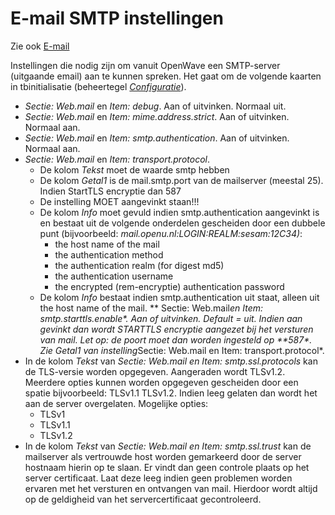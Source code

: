 # E-mail SMTP instellingen

Zie ook [E-mail](/functionaliteiten/email.md)

Instellingen die nodig zijn om vanuit OpenWave een SMTP-server (uitgaande email) aan te kunnen spreken. Het gaat om de volgende kaarten in tbinitialisatie (beheertegel _[Configuratie](./configuratie/README.md)_).

- _Sectie: Web.mail_ en _Item: debug_. Aan of uitvinken. Normaal uit.
- _Sectie: Web.mail_ en _Item: mime.address.strict_. Aan of uitvinken. Normaal aan.
- _Sectie: Web.mail_ en _Item: smtp.authentication_. Aan of uitvinken. Normaal aan.
- _Sectie: Web.mail_ en _Item: transport.protocol_.
  - De kolom _Tekst_ moet de waarde smtp hebben
  - De kolom _Getal1_ is de mail.smtp.port van de mailserver (meestal 25). Indien StartTLS encryptie dan 587
  - De instelling MOET aangevinkt staan!!!
  - De kolom _Info_ moet gevuld indien smtp.authentication aangevinkt is en bestaat uit de volgende onderdelen gescheiden door een dubbele punt (bijvoorbeeld: _mail.openu.nl:LOGIN:REALM:sesam:12C34)_:
    - the host name of the mail
    - the authentication method
    - the authentication realm (for digest md5)
    - the authentication username
    - the encrypted (rem-encryptie) authentication password
  - De kolom _Info_ bestaat indien smtp.authentication uit staat, alleen uit the host name of the mail.
    ** Sectie: Web.mail*en Item: _smtp.starttls.enable\*. Aan of uitvinken. Default = uit. Indien aan gevinkt dan wordt STARTTLS encryptie aangezet bij het versturen van mail. Let op: de poort moet dan worden ingesteld op **587\*_. Zie _Getal1_ van instelling*Sectie: Web.mail en Item: transport.protocol\*.
- In de kolom _Tekst_ van _Sectie: Web.mail en Item: smtp.ssl.protocols_ kan de TLS-versie worden opgegeven. Aangeraden wordt TLSv1.2. Meerdere opties kunnen worden opgegeven gescheiden door een spatie bijvoorbeeld: TLSv1.1 TLSv1.2. Indien leeg gelaten dan wordt het aan de server overgelaten. Mogelijke opties:
  - TLSv1
  - TLSv1.1
  - TLSv1.2
- In de kolom _Tekst_ van _Sectie: Web.mail en Item: smtp.ssl.trust_ kan de mailserver als vertrouwde host worden gemarkeerd door de server hostnaam hierin op te slaan. Er vindt dan geen controle plaats op het server certificaat. Laat deze leeg indien geen problemen worden ervaren met het versturen en ontvangen van mail. Hierdoor wordt altijd op de geldigheid van het servercertificaat gecontroleerd.
